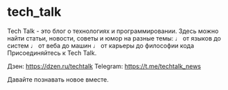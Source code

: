# tech_talk
Tech Talk - это блог о технологиях и программировании.
Здесь можно найти статьи, новости, советы и юмор на разные темы:
♩ от языков до систем
♩ от веба до машин
♩ от карьеры до философии кода
Присоединяйтесь к Tech Talk.

Дзен: https://dzen.ru/techtalk Telegram: https://t.me/techtalk_news

Давайте познавать новое вместе.
